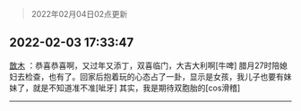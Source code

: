 > 2022年02月04日02点更新
<link rel="stylesheet" href="https://cdn.jsdelivr.net/gh/taotie6/sampleJSON@main/css/photo_show.css">
<meta name="referrer" content="no-referrer" />


 ## 2022-02-03 17:33:47 

 [㪚木](https://www.coolapk.com/feed/33284471?shareKey=YTkxZGMyZjViNWYxNjFmYzE4YjE~) ：恭喜恭喜啊，又过年又添丁，双喜临门，大吉大利啊[牛啤]
腊月27时陪媳妇去检查，也有了。回家后抱着玩的心态占了一卦，显示是女孩，我儿子也要有妹妹了，就是不知道准不准[呲牙]
其实，我是期待双胞胎的[cos滑稽] 

<div class="album">
</div>

 ------- 

